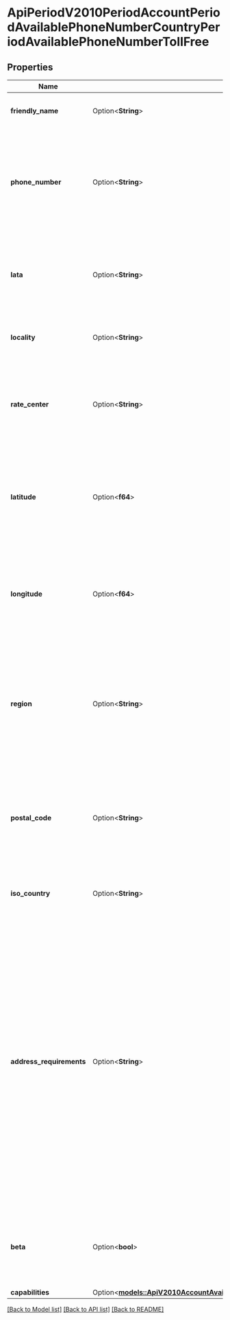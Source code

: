 # ApiPeriodV2010PeriodAccountPeriodAvailablePhoneNumberCountryPeriodAvailablePhoneNumberTollFree

## Properties

Name | Type | Description | Notes
------------ | ------------- | ------------- | -------------
**friendly_name** | Option<**String**> | A formatted version of the phone number. | [optional]
**phone_number** | Option<**String**> | The phone number in [E.164](https://www.twilio.com/docs/glossary/what-e164) format, which consists of a + followed by the country code and subscriber number. | [optional]
**lata** | Option<**String**> | The [LATA](https://en.wikipedia.org/wiki/Local_access_and_transport_area) of this phone number. Available for only phone numbers from the US and Canada. | [optional]
**locality** | Option<**String**> | The locality or city of this phone number's location. | [optional]
**rate_center** | Option<**String**> | The [rate center](https://en.wikipedia.org/wiki/Telephone_exchange) of this phone number. Available for only phone numbers from the US and Canada. | [optional]
**latitude** | Option<**f64**> | The latitude of this phone number's location. Available for only phone numbers from the US and Canada. | [optional]
**longitude** | Option<**f64**> | The longitude of this phone number's location. Available for only phone numbers from the US and Canada. | [optional]
**region** | Option<**String**> | The two-letter state or province abbreviation of this phone number's location. Available for only phone numbers from the US and Canada. | [optional]
**postal_code** | Option<**String**> | The postal or ZIP code of this phone number's location. Available for only phone numbers from the US and Canada. | [optional]
**iso_country** | Option<**String**> | The [ISO country code](https://en.wikipedia.org/wiki/ISO_3166-1_alpha-2) of this phone number. | [optional]
**address_requirements** | Option<**String**> | The type of [Address](https://www.twilio.com/docs/usage/api/address) resource the phone number requires. Can be: `none`, `any`, `local`, or `foreign`. `none` means no address is required. `any` means an address is required, but it can be anywhere in the world. `local` means an address in the phone number's country is required. `foreign` means an address outside of the phone number's country is required. | [optional]
**beta** | Option<**bool**> | Whether the phone number is new to the Twilio platform. Can be: `true` or `false`. | [optional]
**capabilities** | Option<[**models::ApiV2010AccountAvailablePhoneNumberCountryAvailablePhoneNumberLocalCapabilities**](api_v2010_account_available_phone_number_country_available_phone_number_local_capabilities.md)> |  | [optional]

[[Back to Model list]](../README.md#documentation-for-models) [[Back to API list]](../README.md#documentation-for-api-endpoints) [[Back to README]](../README.md)


